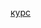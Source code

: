 [курс](https://stepik.org/course/575)
<!---
42BRATYXA/42BRATYXA is a ✨ special ✨ repository because its `README.md` (this file) appears on your GitHub profile.
You can click the Preview link to take a look at your changes.
--->
